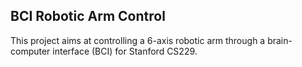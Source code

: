 BCI Robotic Arm Control
---
This project aims at controlling a 6-axis robotic arm through a brain-computer interface (BCI) for Stanford CS229. 
